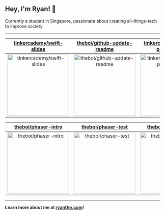 ## Hey, I'm Ryan! 👋

Currently a student in Singapore, passionate about creating all-things-tech to improve society.

---

| [tinkercademy/swift-slides](https://github.com/tinkercademy/swift-slides) | [theboi/github-update-readme](https://github.com/theboi/github-update-readme) | [tinkercademy/phaser-pong-game](https://github.com/tinkercademy/phaser-pong-game) |
| :-: | :-: | :-: |
| <a href="https://github.com/tinkercademy/swift-slides"><img src="https://github.com/theboi/theboi/raw/main/DISPLAY.jpg" alt="tinkercademy/swift-slides" title="tinkercademy/swift-slides" width="200" height="200"></a> | <a href="https://github.com/theboi/github-update-readme"><img src="https://github.com/theboi/github-update-readme/raw/main/DISPLAY.jpg" alt="theboi/github-update-readme" title="theboi/github-update-readme" width="200" height="200"></a> | <a href="https://github.com/tinkercademy/phaser-pong-game"><img src="https://github.com/theboi/theboi/raw/main/DISPLAY.jpg" alt="tinkercademy/phaser-pong-game" title="tinkercademy/phaser-pong-game" width="200" height="200"></a> |

| [theboi/phaser-intro](https://github.com/theboi/phaser-intro) | [theboi/phaser-test](https://github.com/theboi/phaser-test) | [theboi/oiiaoiiae_bot](https://github.com/theboi/oiiaoiiae_bot) |
| :-: | :-: | :-: |
| <a href="https://github.com/theboi/phaser-intro"><img src="https://github.com/theboi/theboi/raw/main/DISPLAY.jpg" alt="theboi/phaser-intro" title="theboi/phaser-intro" width="200" height="200"></a> | <a href="https://github.com/theboi/phaser-test"><img src="https://github.com/theboi/theboi/raw/main/DISPLAY.jpg" alt="theboi/phaser-test" title="theboi/phaser-test" width="200" height="200"></a> | <a href="https://github.com/theboi/oiiaoiiae_bot"><img src="https://github.com/theboi/theboi/raw/main/DISPLAY.jpg" alt="theboi/oiiaoiiae_bot" title="theboi/oiiaoiiae_bot" width="200" height="200"></a> |



---

**Learn more about me at [ryanthe.com](https://www.ryanthe.com)!**